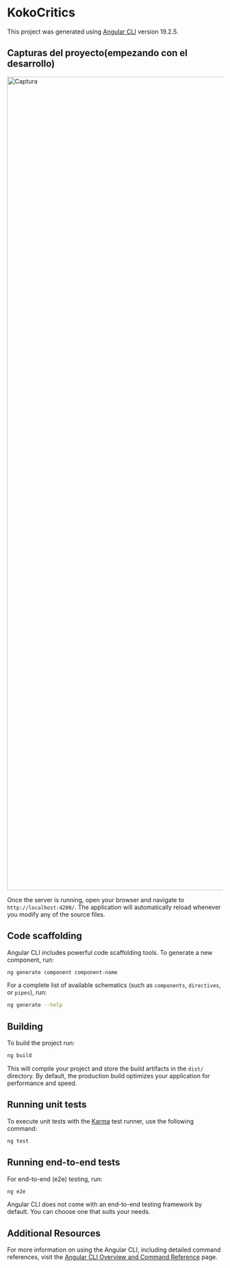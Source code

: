 # KokoCritics

This project was generated using [Angular CLI](https://github.com/angular/angular-cli) version 19.2.5.

## Capturas del proyecto(empezando con el desarrollo)

 <img src="https://i.ibb.co/kRB6z3t/Screenshot-2025-06-18-at-21-07-58-Koko-Critic.png" alt="Captura" width="1900" style="border: '3px' solid #000; border-radius: '10px';">

Once the server is running, open your browser and navigate to `http://localhost:4200/`. The application will automatically reload whenever you modify any of the source files.

## Code scaffolding

Angular CLI includes powerful code scaffolding tools. To generate a new component, run:

```bash
ng generate component component-name
```

For a complete list of available schematics (such as `components`, `directives`, or `pipes`), run:

```bash
ng generate --help
```

## Building

To build the project run:

```bash
ng build
```

This will compile your project and store the build artifacts in the `dist/` directory. By default, the production build optimizes your application for performance and speed.

## Running unit tests

To execute unit tests with the [Karma](https://karma-runner.github.io) test runner, use the following command:

```bash
ng test
```

## Running end-to-end tests

For end-to-end (e2e) testing, run:

```bash
ng e2e
```

Angular CLI does not come with an end-to-end testing framework by default. You can choose one that suits your needs.

## Additional Resources

For more information on using the Angular CLI, including detailed command references, visit the [Angular CLI Overview and Command Reference](https://angular.dev/tools/cli) page.
